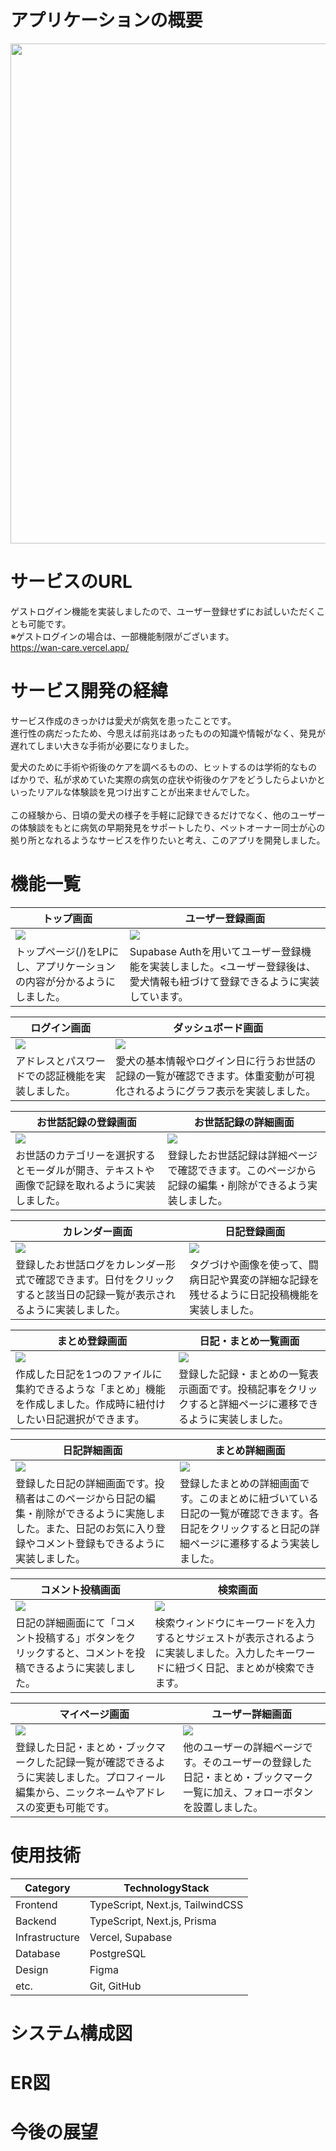 # アプリケーションの概要
<img src="https://github.com/user-attachments/assets/def2c232-2bde-4813-b0d0-22b7b4b24899" width="800">

# サービスのURL
ゲストログイン機能を実装しましたので、ユーザー登録せずにお試しいただくことも可能です。<br>
※ゲストログインの場合は、一部機能制限がございます。<br>
https://wan-care.vercel.app/

# サービス開発の経緯
サービス作成のきっかけは愛犬が病気を患ったことです。<br>
進行性の病だったため、今思えば前兆はあったものの知識や情報がなく、発見が遅れてしまい大きな手術が必要になりました。
<br>

愛犬のために手術や術後のケアを調べるものの、ヒットするのは学術的なものばかりで、私が求めていた実際の病気の症状や術後のケアをどうしたらよいかといったリアルな体験談を見つけ出すことが出来ませんでした。<br>
<br>
この経験から、日頃の愛犬の様子を手軽に記録できるだけでなく、他のユーザーの体験談をもとに病気の早期発見をサポートしたり、ペットオーナー同士が心の拠り所となれるようなサービスを作りたいと考え、このアプリを開発しました。

# 機能一覧

| トップ画面 | ユーザー登録画面 |
| --- | --- |
|<img src="https://github.com/user-attachments/assets/057cb08b-d21d-4f6a-9790-e090ecb62a60" /> | <img src="https://github.com/user-attachments/assets/83c27171-367d-402e-859c-4aed94b7bb9b"  /> |
| トップページ(/)をLPにし、アプリケーションの内容が分かるようにしました。| Supabase Authを用いてユーザー登録機能を実装しました。<ユーザー登録後は、愛犬情報も紐づけて登録できるように実装しています。 |

| ログイン画面 | ダッシュボード画面 |
| --- | --- |
|<img src="https://github.com/user-attachments/assets/8a624b52-3d57-4092-9627-035574d2474a" /> | <img src="https://github.com/user-attachments/assets/00654836-0a47-429c-9ff5-957c5fc08a1f"/> |
| アドレスとパスワードでの認証機能を実装しました。 | 愛犬の基本情報やログイン日に行うお世話の記録の一覧が確認できます。体重変動が可視化されるようにグラフ表示を実装しました。 |

| お世話記録の登録画面 | お世話記録の詳細画面 |
| --- | --- |
|<img src="https://github.com/user-attachments/assets/fd883dc5-2b80-47e0-a934-e21acd6db386"/>| <img src="https://github.com/user-attachments/assets/e263b117-8c3b-4167-a529-79345e316632"/> |
| お世話のカテゴリーを選択するとモーダルが開き、テキストや画像で記録を取れるように実装しました。 | 登録したお世話記録は詳細ページで確認できます。このページから記録の編集・削除ができるよう実装しました。 |

| カレンダー画面 | 日記登録画面 |
| --- | --- |
|<img src="https://github.com/user-attachments/assets/2befddac-7ab7-46a6-81e1-b49d34acfbd3"  /> | <img src="https://github.com/user-attachments/assets/1a3bb26f-9a51-42e1-8f44-2297aac5ea55"  /> |
| 登録したお世話ログをカレンダー形式で確認できます。日付をクリックすると該当日の記録一覧が表示されるように実装しました。 | タグづけや画像を使って、闘病日記や異変の詳細な記録を残せるように日記投稿機能を実装しました。 |

| まとめ登録画面 | 日記・まとめ一覧画面 |
| --- | --- |
|<img src="https://github.com/user-attachments/assets/ba29af3b-d04f-41a8-8947-2eb8a09ba23f"  /> | <img src="https://github.com/user-attachments/assets/16a8ed25-bc86-4a83-9355-66ed536291ed"  /> |
| 作成した日記を1つのファイルに集約できるような「まとめ」機能を作成しました。作成時に紐付けしたい日記選択ができます。 | 登録した記録・まとめの一覧表示画面です。投稿記事をクリックすると詳細ページに遷移できるように実装しました。 |

| 日記詳細画面 | まとめ詳細画面 |
| --- | --- |
|<img src="https://github.com/user-attachments/assets/90e2e3b1-75da-40b5-b5eb-a402c00df8d2"/> | <img src="https://github.com/user-attachments/assets/1e1d5fd5-a7c7-4c75-bfa0-4435fa931d3e" /> |
| 登録した日記の詳細画面です。投稿者はこのページから日記の編集・削除ができるように実施しました。また、日記のお気に入り登録やコメント登録もできるように実装しました。 | 登録したまとめの詳細画面です。このまとめに紐づいている日記の一覧が確認できます。各日記をクリックすると日記の詳細ページに遷移するよう実装しました。 |

| コメント投稿画面 | 検索画面 |
| --- | --- |
|<img src="https://github.com/user-attachments/assets/d67937d0-3187-4666-9965-5f2afce601a0" /> | <img src="https://github.com/user-attachments/assets/53673e43-4fbb-4a99-9539-549dd7cf66ea"/> |
| 日記の詳細画面にて「コメント投稿する」ボタンをクリックすると、コメントを投稿できるように実装しました。 | 検索ウィンドウにキーワードを入力するとサジェストが表示されるように実装しました。入力したキーワードに紐づく日記、まとめが検索できます。 |

| マイページ画面 | ユーザー詳細画面 |
| --- | --- |
|<img src="https://github.com/user-attachments/assets/318949ac-6abf-4d23-8648-8c73961981c1"/> | <img src="https://github.com/user-attachments/assets/b66204ae-47d9-4a37-a7fd-b47ef6bf276f"  /> |
| 登録した日記・まとめ・ブックマークした記録一覧が確認できるように実装しました。プロフィール編集から、ニックネームやアドレスの変更も可能です。 | 他のユーザーの詳細ページです。そのユーザーの登録した日記・まとめ・ブックマーク一覧に加え、フォローボタンを設置しました。 |


# 使用技術
| Category | TechnologyStack | 
| --- | --- | 
| Frontend | TypeScript, Next.js, TailwindCSS |
| Backend | TypeScript, Next.js, Prisma |
| Infrastructure | Vercel, Supabase |
| Database | PostgreSQL | 
| Design | Figma |
| etc. | Git, GitHub |

# システム構成図

# ER図

# 今後の展望

